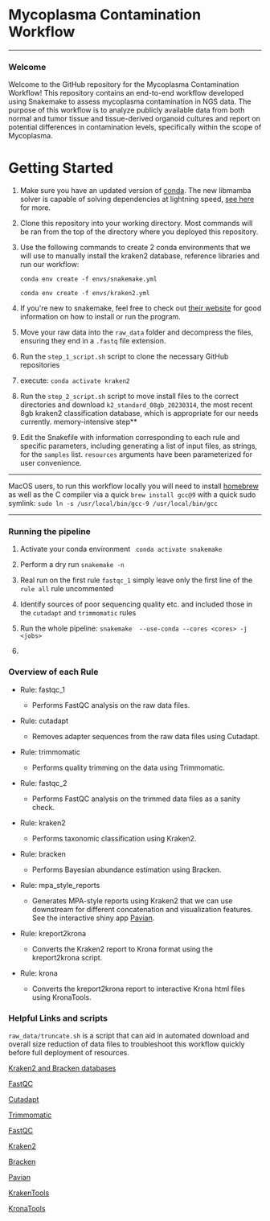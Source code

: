 
# Mycoplasma Contamination Workflow

***

### Welcome


Welcome to the GitHub repository for the Mycoplasma Contamination Workflow! This repository contains an end-to-end workflow developed using Snakemake to assess mycoplasma contamination in NGS data. The purpose of this workflow is to analyze publicly available data from both normal and tumor tissue and tissue-derived organoid cultures and report on potential differences in contamination levels, specifically within the scope of Mycoplasma.



# Getting Started 

1. Make sure you have an updated version of [conda](https://docs.conda.io/en/latest/). The new libmamba solver is capable of solving dependencies at lightning speed, [see here](https://www.anaconda.com/blog/a-faster-conda-for-a-growing-community) for more.
2. Clone this repository into your working directory. Most commands will be ran from the top of the directory where you deployed this repository. 
3. Use the following commands to create 2 conda environments that we will use to manually install the kraken2 database, reference libraries and run our workflow: 

    ``` conda env create -f envs/snakemake.yml ```

    ```conda env create -f envs/kraken2.yml```

4. If you're new to snakemake, feel free to check out [their website](https://snakemake.readthedocs.io/en/stable/) for good information on how to install or run the program. 
6. Move your raw data into the `raw_data` folder and decompress the files, ensuring they end in a ```.fastq``` file extension. 
7. Run the `step_1_script.sh` script to clone the necessary GitHub repositories  
8. execute: ```conda activate kraken2```
9. Run the `step_2_script.sh` script to move install files to the correct directories and download ```k2_standard_08gb_20230314```, the most recent 8gb kraken2 classification database, which is appropriate for our needs currently. memory-intensive step** 
10. Edit the Snakefile with information corresponding to each rule and specific parameters, including generating a list of input files, as strings, for the ```samples``` list. ```resources``` arguments have been parameterized for user convenience.

***

MacOS users, to run this workflow locally you will need to install [homebrew](https://brew.sh) as well as the C compiler via a quick ```brew install gcc@9``` with a quick sudo symlink:
```sudo ln -s /usr/local/bin/gcc-9 /usr/local/bin/gcc```

***

### Running the pipeline

1. Activate your conda environment
``` conda activate snakemake```

2. Perform a dry run 
```snakemake -n``` 

3. Real run on the first rule ```fastqc_1```
simply leave only the first line of the ```rule all``` rule uncommented

4. Identify sources of poor sequencing quality etc. and included those in the ```cutadapt``` and ```trimmomatic``` rules 

5. Run the whole pipeline:
```snakemake  --use-conda --cores <cores> -j <jobs> ```

5. 
### Overview of each Rule 

- Rule: fastqc_1
  - Performs FastQC analysis on the raw data files.

- Rule: cutadapt
  - Removes adapter sequences from the raw data files using Cutadapt.

- Rule: trimmomatic
  - Performs quality trimming on the data using Trimmomatic.

- Rule: fastqc_2
  - Performs FastQC analysis on the trimmed data files as a sanity check.

- Rule: kraken2
  - Performs taxonomic classification using Kraken2.

- Rule: bracken
  - Performs Bayesian abundance estimation using Bracken.

- Rule: mpa_style_reports
  - Generates MPA-style reports using Kraken2 that we can use downstream for different concatenation and visualization features. See the interactive shiny app [Pavian](https://github.com/fbreitwieser/pavian).

- Rule: kreport2krona
  - Converts the Kraken2 report to Krona format using the kreport2krona script.
  
- Rule: krona
  - Converts the kreport2krona report to interactive Krona html files using KronaTools.


### Helpful Links and scripts 

```raw_data/truncate.sh``` is a script that can aid in automated download and overall size reduction of data files to troubleshoot this workflow quickly before full deployment of resources.

[Kraken2 and Bracken databases](https://benlangmead.github.io/aws-indexes/k2)

[FastQC](https://github.com/s-andrews/FastQC)

[Cutadapt](https://github.com/marcelm/cutadapt)

[Trimmomatic](https://github.com/usadellab/Trimmomatic)

[FastQC](https://github.com/s-andrews/FastQC)

[Kraken2](https://github.com/DerrickWood/kraken2)

[Bracken](https://github.com/jenniferlu717/Bracken)

[Pavian](https://github.com/fbreitwieser/pavian)

[KrakenTools](https://github.com/jenniferlu717/KrakenTools)

[KronaTools](https://github.com/marbl/Krona)


